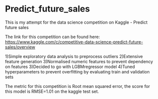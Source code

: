 # Predict_future_sales
This is my attempt for the data science competition on Kaggle - Predict future sales

The link for this competition can be found here: https://www.kaggle.com/c/competitive-data-science-predict-future-sales/overview

1)Simple exploratory data analysis to preprocess outliers
2)Extensive feature generation 
3)Normalised numeric features to prevent dependency on features
3)Decided to go with LGBMregressor model 
4)Tuned hyperparameters to prevent overfitting by evaluating train and validation sets

The metric for this competition is Root mean squared error, the score for this model is RMSE=1.01 on the kaggle test set.


